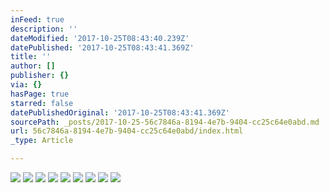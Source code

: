```yaml
---
inFeed: true
description: ''
dateModified: '2017-10-25T08:43:40.239Z'
datePublished: '2017-10-25T08:43:41.369Z'
title: ''
author: []
publisher: {}
via: {}
hasPage: true
starred: false
datePublishedOriginal: '2017-10-25T08:43:41.369Z'
sourcePath: _posts/2017-10-25-56c7846a-8194-4e7b-9404-cc25c64e0abd.md
url: 56c7846a-8194-4e7b-9404-cc25c64e0abd/index.html
_type: Article

---
```

![](https://the-grid-user-content.s3-us-west-2.amazonaws.com/be3be076-9955-4c2a-b5dd-75ffc57f4afa.jpg)
![](https://the-grid-user-content.s3-us-west-2.amazonaws.com/366b9ae5-2312-469f-b482-8d8bc77a1001.jpg)
![](https://the-grid-user-content.s3-us-west-2.amazonaws.com/dc21a28c-02de-4e8e-853b-4d43359d9542.jpg)
![](https://the-grid-user-content.s3-us-west-2.amazonaws.com/57405825-030c-4625-b64a-52244bf34a79.jpg)
![](https://the-grid-user-content.s3-us-west-2.amazonaws.com/87caad6b-d96b-43e4-ace5-1d52f5380a86.jpg)
![](https://the-grid-user-content.s3-us-west-2.amazonaws.com/f61106ff-26b4-42ae-bf37-c00824cb3ad9.jpg)
![](https://the-grid-user-content.s3-us-west-2.amazonaws.com/81af9fa6-e0d1-49ca-b54e-222c8721049e.jpg)
![](https://the-grid-user-content.s3-us-west-2.amazonaws.com/056355a1-3bd5-4124-be0f-0baae70726db.jpg)
![](https://the-grid-user-content.s3-us-west-2.amazonaws.com/0d31f2d4-0d96-4708-a78b-440e3a0b82a1.jpg)